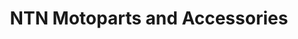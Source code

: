 ---
title: "NTN Motoparts and Accessories"
url: /mandaluyong/ntn-motoparts-and-accessories/
shop: Motorrad
---